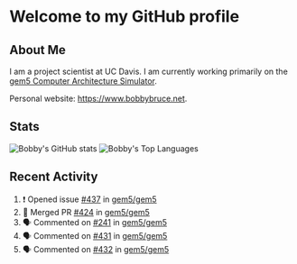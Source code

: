 # Welcome to my GitHub profile

## About Me

I am a project scientist at UC Davis. I am currently working primarily on the [gem5 Computer Architecture Simulator](https://github.com/gem5).

Personal website: <https://www.bobbybruce.net>.

## Stats

![Bobby's GitHub stats](https://github-readme-stats.vercel.app/api?username=bobbyrbruce&show_icons=true&theme=responsive&include_all_commits=true&count_private=true&show=reviews&disable_animations=true)
![Bobby's Top Languages ](https://github-readme-stats.vercel.app/api/top-langs/?username=bobbyrbruce&layout=compact&theme=responsive&count_private=true&langs_count=10&disable_animations=true)

## Recent Activity

<!--START_SECTION:activity-->
1. ❗ Opened issue [#437](https://github.com/gem5/gem5/issues/437) in [gem5/gem5](https://github.com/gem5/gem5)
2. 🎉 Merged PR [#424](https://github.com/gem5/gem5/pull/424) in [gem5/gem5](https://github.com/gem5/gem5)
3. 🗣 Commented on [#241](https://github.com/gem5/gem5/pull/241#issuecomment-1758028718) in [gem5/gem5](https://github.com/gem5/gem5)
4. 🗣 Commented on [#431](https://github.com/gem5/gem5/pull/431#issuecomment-1757383512) in [gem5/gem5](https://github.com/gem5/gem5)
5. 🗣 Commented on [#432](https://github.com/gem5/gem5/pull/432#issuecomment-1756816670) in [gem5/gem5](https://github.com/gem5/gem5)
<!--END_SECTION:activity-->
